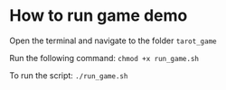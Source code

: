 # How to run game demo

Open the terminal and navigate to the folder `tarot_game`

Run the following command: `chmod +x run_game.sh`

To run the script: `./run_game.sh`

